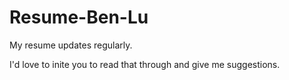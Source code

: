 Resume-Ben-Lu
=============

My resume updates regularly.

I'd love to inite you to read that through and give me suggestions. 

